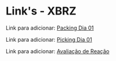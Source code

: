  # Link's - XBRZ 

Link para adicionar: [Packing Dia 01](https://???????)

 Link para adicionar: [Picking Dia 01](https://???????????)

Link para adicionar: [Avaliação de Reação](https://????????????)
